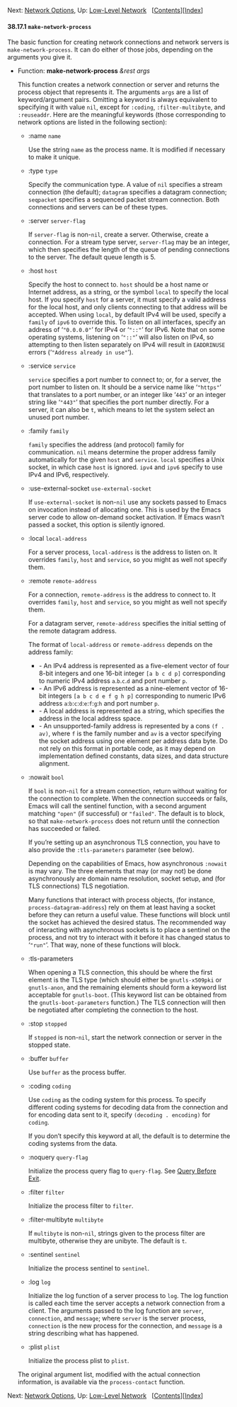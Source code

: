 <!-- This is the GNU Emacs Lisp Reference Manual
corresponding to Emacs version 27.2.

Copyright (C) 1990-1996, 1998-2021 Free Software Foundation,
Inc.

Permission is granted to copy, distribute and/or modify this document
under the terms of the GNU Free Documentation License, Version 1.3 or
any later version published by the Free Software Foundation; with the
Invariant Sections being "GNU General Public License," with the
Front-Cover Texts being "A GNU Manual," and with the Back-Cover
Texts as in (a) below.  A copy of the license is included in the
section entitled "GNU Free Documentation License."

(a) The FSF's Back-Cover Text is: "You have the freedom to copy and
modify this GNU manual.  Buying copies from the FSF supports it in
developing GNU and promoting software freedom." -->

<!-- Created by GNU Texinfo 6.7, http://www.gnu.org/software/texinfo/ -->

Next: [Network Options](Network-Options.html), Up: [Low-Level Network](Low_002dLevel-Network.html)   \[[Contents](index.html#SEC_Contents "Table of contents")]\[[Index](Index.html "Index")]

#### 38.17.1 `make-network-process`

The basic function for creating network connections and network servers is `make-network-process`. It can do either of those jobs, depending on the arguments you give it.

*   Function: **make-network-process** *\&rest args*

    This function creates a network connection or server and returns the process object that represents it. The arguments `args` are a list of keyword/argument pairs. Omitting a keyword is always equivalent to specifying it with value `nil`, except for `:coding`, `:filter-multibyte`, and `:reuseaddr`. Here are the meaningful keywords (those corresponding to network options are listed in the following section):

    *   :name `name`

        Use the string `name` as the process name. It is modified if necessary to make it unique.

    *   :type `type`

        Specify the communication type. A value of `nil` specifies a stream connection (the default); `datagram` specifies a datagram connection; `seqpacket` specifies a sequenced packet stream connection. Both connections and servers can be of these types.

    *   :server `server-flag`

        If `server-flag` is non-`nil`, create a server. Otherwise, create a connection. For a stream type server, `server-flag` may be an integer, which then specifies the length of the queue of pending connections to the server. The default queue length is 5.

    *   :host `host`

        Specify the host to connect to. `host` should be a host name or Internet address, as a string, or the symbol `local` to specify the local host. If you specify `host` for a server, it must specify a valid address for the local host, and only clients connecting to that address will be accepted. When using `local`, by default IPv4 will be used, specify a `family` of `ipv6` to override this. To listen on all interfaces, specify an address of ‘`"0.0.0.0"`’ for IPv4 or ‘`"::"`’ for IPv6. Note that on some operating systems, listening on ‘`"::"`’ will also listen on IPv4, so attempting to then listen separately on IPv4 will result in `EADDRINUSE` errors (‘`"Address already in use"`’).

    *   :service `service`

        `service` specifies a port number to connect to; or, for a server, the port number to listen on. It should be a service name like ‘`"https"`’ that translates to a port number, or an integer like ‘`443`’ or an integer string like ‘`"443"`’ that specifies the port number directly. For a server, it can also be `t`, which means to let the system select an unused port number.

    *   :family `family`

        `family` specifies the address (and protocol) family for communication. `nil` means determine the proper address family automatically for the given `host` and `service`. `local` specifies a Unix socket, in which case `host` is ignored. `ipv4` and `ipv6` specify to use IPv4 and IPv6, respectively.

    *   :use-external-socket `use-external-socket`

        If `use-external-socket` is non-`nil` use any sockets passed to Emacs on invocation instead of allocating one. This is used by the Emacs server code to allow on-demand socket activation. If Emacs wasn’t passed a socket, this option is silently ignored.

    *   :local `local-address`

        For a server process, `local-address` is the address to listen on. It overrides `family`, `host` and `service`, so you might as well not specify them.

    *   :remote `remote-address`

        For a connection, `remote-address` is the address to connect to. It overrides `family`, `host` and `service`, so you might as well not specify them.

        For a datagram server, `remote-address` specifies the initial setting of the remote datagram address.

        The format of `local-address` or `remote-address` depends on the address family:

        *   \- An IPv4 address is represented as a five-element vector of four 8-bit integers and one 16-bit integer `[a b c d p]` corresponding to numeric IPv4 address `a`.`b`.`c`.`d` and port number `p`.
        *   \- An IPv6 address is represented as a nine-element vector of 16-bit integers `[a b c d e f g h p]` corresponding to numeric IPv6 address `a`:`b`:`c`:`d`:`e`:`f`:`g`:`h` and port number `p`.
        *   \- A local address is represented as a string, which specifies the address in the local address space.
        *   \- An unsupported-family address is represented by a cons `(f . av)`, where `f` is the family number and `av` is a vector specifying the socket address using one element per address data byte. Do not rely on this format in portable code, as it may depend on implementation defined constants, data sizes, and data structure alignment.

    *   :nowait `bool`

        If `bool` is non-`nil` for a stream connection, return without waiting for the connection to complete. When the connection succeeds or fails, Emacs will call the sentinel function, with a second argument matching `"open"` (if successful) or `"failed"`. The default is to block, so that `make-network-process` does not return until the connection has succeeded or failed.

        If you’re setting up an asynchronous TLS connection, you have to also provide the `:tls-parameters` parameter (see below).

        Depending on the capabilities of Emacs, how asynchronous `:nowait` is may vary. The three elements that may (or may not) be done asynchronously are domain name resolution, socket setup, and (for TLS connections) TLS negotiation.

        Many functions that interact with process objects, (for instance, `process-datagram-address`) rely on them at least having a socket before they can return a useful value. These functions will block until the socket has achieved the desired status. The recommended way of interacting with asynchronous sockets is to place a sentinel on the process, and not try to interact with it before it has changed status to ‘`"run"`’. That way, none of these functions will block.

    *   :tls-parameters

        When opening a TLS connection, this should be where the first element is the TLS type (which should either be `gnutls-x509pki` or `gnutls-anon`, and the remaining elements should form a keyword list acceptable for `gnutls-boot`. (This keyword list can be obtained from the `gnutls-boot-parameters` function.) The TLS connection will then be negotiated after completing the connection to the host.

    *   :stop `stopped`

        If `stopped` is non-`nil`, start the network connection or server in the stopped state.

    *   :buffer `buffer`

        Use `buffer` as the process buffer.

    *   :coding `coding`

        Use `coding` as the coding system for this process. To specify different coding systems for decoding data from the connection and for encoding data sent to it, specify `(decoding . encoding)` for `coding`.

        If you don’t specify this keyword at all, the default is to determine the coding systems from the data.

    *   :noquery `query-flag`

        Initialize the process query flag to `query-flag`. See [Query Before Exit](Query-Before-Exit.html).

    *   :filter `filter`

        Initialize the process filter to `filter`.

    *   :filter-multibyte `multibyte`

        If `multibyte` is non-`nil`, strings given to the process filter are multibyte, otherwise they are unibyte. The default is `t`.

    *   :sentinel `sentinel`

        Initialize the process sentinel to `sentinel`.

    *   :log `log`

        Initialize the log function of a server process to `log`. The log function is called each time the server accepts a network connection from a client. The arguments passed to the log function are `server`, `connection`, and `message`; where `server` is the server process, `connection` is the new process for the connection, and `message` is a string describing what has happened.

    *   :plist `plist`

        Initialize the process plist to `plist`.

    The original argument list, modified with the actual connection information, is available via the `process-contact` function.

Next: [Network Options](Network-Options.html), Up: [Low-Level Network](Low_002dLevel-Network.html)   \[[Contents](index.html#SEC_Contents "Table of contents")]\[[Index](Index.html "Index")]
